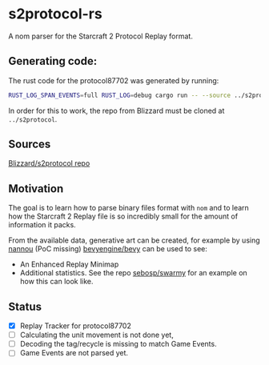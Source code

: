 # s2protocol-rs

A nom parser for the Starcraft 2 Protocol Replay format.

## Generating code:

The rust code for the protocol87702 was generated by running:

```bash
RUST_LOG_SPAN_EVENTS=full RUST_LOG=debug cargo run -- --source ../s2protocol/json/protocol87702.json generate --output src/s2protocol/protocol87702/mod.rs
```

In order for this to work, the repo from Blizzard must be cloned at `../s2protocol`.

## Sources
[Blizzard/s2protocol repo](https://github.com/Blizzard/s2protocol)

## Motivation
The goal is to learn how to parse binary files format with `nom` and to learn
how the Starcraft 2 Replay file is so incredibly small for the amount of
information it packs.

From the available data, generative art can be created, for example
by using [nannou](https://github.com/nannou-org/nannou) (PoC missing)
[bevyengine/bevy](https://github.com/bevyengine/bevy) can be used to see:
- An Enhanced Replay Minimap
- Additional statistics.
See the repo [sebosp/swarmy](https://github.com/sebosp/swarmy)
for an example on how this can look like.

## Status

- [x] Replay Tracker for protocol87702
- [ ] Calculating the unit movement is not done yet,
- [ ] Decoding the tag/recycle is missing to match Game Events.
- [ ] Game Events are not parsed yet.

